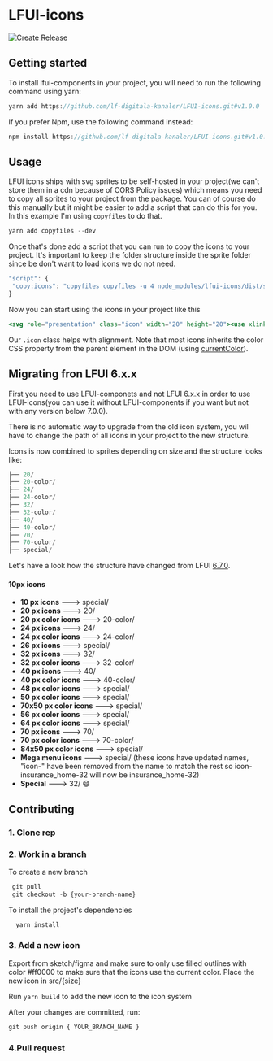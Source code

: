 # LFUI-icons 

[![Create Release](https://github.com/LF-digitala-kanaler/LFUI-icons/actions/workflows/main.yml/badge.svg)](https://github.com/LF-digitala-kanaler/LFUI-icons/actions/workflows/main.yml)
## Getting started

To install lfui-components in your project, you will need to run the following command using yarn:

```jsx
yarn add https://github.com/lf-digitala-kanaler/LFUI-icons.git#v1.0.0
```

If you prefer Npm, use the following command instead:

```jsx
npm install https://github.com/lf-digitala-kanaler/LFUI-icons.git#v1.0.0
```

## Usage

LFUI icons ships with svg sprites to be self-hosted in your project(we can't store them in a cdn because of CORS Policy issues) which means you need to copy all sprites to your project from the package. You can of course do this manually but it might be easier to add a script that can do this for you. In this example I'm using `copyfiles` to do that.

```jsx
yarn add copyfiles --dev
```

Once that's done add a script that you can run to copy the icons to your project. It's important to keep the folder structure inside the sprite folder since be don't want to load icons we do not need. 

```jsx
"script": { 
 "copy:icons": "copyfiles copyfiles -u 4 node_modules/lfui-icons/dist/sprite/**/* src/icons"
}
```

Now you can start using the icons in your project like this 
```jsx
<svg role="presentation" class="icon" width="20" height="20"><use xlink:href="{{path-to-icon}}/sprite.svg#icon-wallet-20"></use></svg>
```
Our `.icon` class helps with alignment. Note that most icons inherits the color CSS property from the parent element in the DOM (using [currentColor](https://developer.mozilla.org/en-US/docs/Web/CSS/color_value#currentcolor_keyword)).

## Migrating fron LFUI 6.x.x

First you need to use LFUI-componets and not LFUI 6.x.x in order to use LFUI-icons(you can use it without LFUI-components if you want but not with any version below 7.0.0). 

There is no automatic way to upgrade from the old icon system, you will have to change the path of all icons in your project to the new structure. 

Icons is now combined to sprites depending on size and the structure looks like:

```jsx
├── 20/
├── 20-color/
├── 24/
├── 24-color/
├── 32/
├── 32-color/
├── 40/
├── 40-color/
├── 70/
├── 70-color/
├── special/
```

Let's have a look how the structure have changed from LFUI [6.7.0](https://lf-digitala-kanaler.github.io/LFUI/670/#/icon). 

#### 10px icons

* **10 px icons** ---> special/
* **20 px icons** ---> 20/
* **20 px color icons** ---> 20-color/
* **24 px icons** ---> 24/
* **24 px color icons** ---> 24-color/
* **26 px icons** ---> special/
* **32 px icons** ---> 32/
* **32 px color icons** ---> 32-color/
* **40 px icons** ---> 40/
* **40 px color icons** ---> 40-color/
* **48 px color icons** ---> special/
* **50 px color icons** ---> special/
* **70x50 px color icons** ---> special/
* **56 px color icons** ---> special/
* **64 px color icons** ---> special/
* **70 px icons** ---> 70/
* **70 px color icons** ---> 70-color/
* **84x50 px color icons** ---> special/
* **Mega menu icons** ---> special/ (these icons have updated names, "icon-" have been removed from the name to match the rest so icon-insurance_home-32 will now be insurance_home-32) 
* **Special** ---> 32/ :sweat_smile:


## Contributing
 
 ### 1. Clone rep
 ### 2. Work in a branch
 
To create a new branch

```jsx
 git pull
 git checkout -b {your-branch-name}
 ```
 
 To install the project's dependencies
  ```jsx
    yarn install

```

 ### 3. Add a new icon 

  Export from sketch/figma and make sure to only use filled outlines with color #ff0000 to make sure that the icons use the current color.
  Place the new icon in src/{size}

  Run `yarn build` to add the new icon to the icon system
  
  After your changes are committed, run:
 
 ```jsx
 git push origin { YOUR_BRANCH_NAME }

 ```
### 4.Pull request


